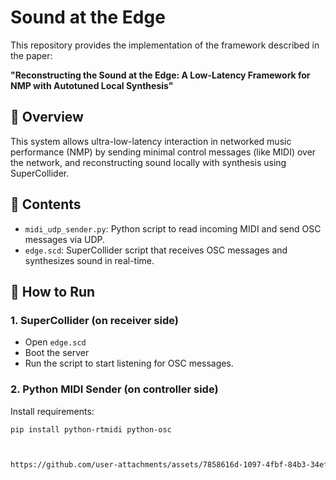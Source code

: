 # Sound at the Edge

This repository provides the implementation of the framework described in the paper:

**"Reconstructing the Sound at the Edge: A Low-Latency Framework for NMP with Autotuned Local Synthesis"**

## 🧩 Overview

This system allows ultra-low-latency interaction in networked music performance (NMP) by sending minimal control messages (like MIDI) over the network, and reconstructing sound locally with synthesis using SuperCollider.

## 📁 Contents

- `midi_udp_sender.py`: Python script to read incoming MIDI and send OSC messages via UDP.
- `edge.scd`: SuperCollider script that receives OSC messages and synthesizes sound in real-time.

## 🚀 How to Run

### 1. SuperCollider (on receiver side)
- Open `edge.scd`
- Boot the server
- Run the script to start listening for OSC messages.

### 2. Python MIDI Sender (on controller side)
Install requirements:
```bash
pip install python-rtmidi python-osc



https://github.com/user-attachments/assets/7858616d-1097-4fbf-84b3-34ef08d5676a



